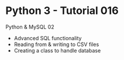 # Python 3 - Tutorial 016

Python & MySQL 02
  - Advanced SQL functionality
  - Reading from & writing to CSV files
  - Creating a class to handle database
